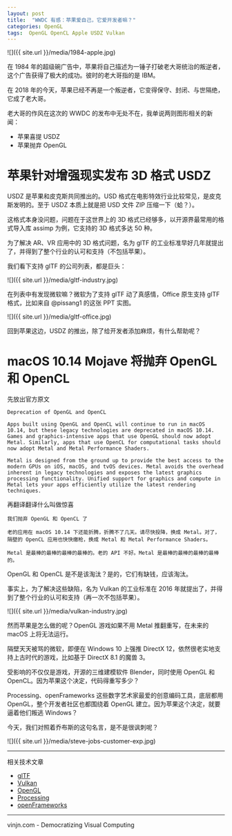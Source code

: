 ```yaml
---
layout: post
title:  "WWDC 有感：苹果爱自己，它爱开发者嘛？"
categories: OpenGL
tags:  OpenGL OpenCL Apple USDZ Vulkan
---
```


![]({{ site.url }}/media/1984-apple.jpg)

在 1984 年的超级碗广告中，苹果将自己描述为一锤子打破老大哥统治的叛逆者，这个广告获得了极大的成功。彼时的老大哥指的是 IBM。

在 2018 年的今天，苹果已经不再是一个叛逆者，它变得保守、封闭、与世隔绝，它成了老大哥。

老大哥的作风在这次的 WWDC 的发布中无处不在，我单说两则图形相关的新闻：
- 苹果喜提 USDZ
- 苹果抛弃 OpenGL




苹果针对增强现实发布 3D 格式 USDZ
=

USDZ 是苹果和皮克斯共同推出的。USD 格式在电影特效行业比较常见，是皮克斯发明的。至于 USDZ 本质上就是把 USD 文件 ZIP 压缩一下（蛤？）。

这格式本身没问题，问题在于这世界上的 3D 格式已经够多，以开源界最常用的格式导入库 assimp 为例，它支持的 3D 格式多达 50 种。

为了解决 AR、VR 应用中的 3D 格式问题，名为 glTF 的工业标准早好几年就提出了，并得到了整个行业的认可和支持（不包括苹果）。

我们看下支持 glTF 的公司列表，都是巨头：


![]({{ site.url }}/media/gltf-industry.jpg)


在列表中有发现微软嘛？微软为了支持 glTF 动了真感情，Office 原生支持 glTF 格式，比如来自 @pissang1 的这张 PPT 实图。


![]({{ site.url }}/media/gltf-office.jpg)


回到苹果这边，USDZ 的推出，除了给开发者添加麻烦，有什么帮助呢？

macOS 10.14 Mojave 将抛弃 OpenGL 和 OpenCL
=
先放出官方原文

    Deprecation of OpenGL and OpenCL

    Apps built using OpenGL and OpenCL will continue to run in macOS 10.14, but these legacy technologies are deprecated in macOS 10.14. Games and graphics-intensive apps that use OpenGL should now adopt Metal. Similarly, apps that use OpenCL for computational tasks should now adopt Metal and Metal Performance Shaders.

    Metal is designed from the ground up to provide the best access to the modern GPUs on iOS, macOS, and tvOS devices. Metal avoids the overhead inherent in legacy technologies and exposes the latest graphics processing functionality. Unified support for graphics and compute in Metal lets your apps efficiently utilize the latest rendering techniques.

再翻译翻译什么叫做惊喜

    我们抛弃 OpenGL 和 OpenCL 了

    老的应用在 macOS 10.14 下还能折腾，折腾不了几天。请尽快投降，换成 Metal。对了，隔壁的 OpenCL 应用也快快缴枪，换成 Metal 和 Metal Performance Shaders。

    Metal 是最棒的最棒的最棒的最棒的。老的 API 不好。Metal 是最棒的最棒的最棒的最棒的。


OpenGL 和 OpenCL 是不是该淘汰？是的，它们有缺钱，应该淘汰。

事实上，为了解决这些缺陷，名为 Vulkan 的工业标准在 2016 年就提出了，并得到了整个行业的认可和支持（再一次不包括苹果）。


![]({{ site.url }}/media/vulkan-industry.jpg)


然而苹果是怎么做的呢？OpenGL 游戏如果不用 Metal 推翻重写，在未来的 macOS 上将无法运行。

隔壁天天被骂的微软，即便在 Windows 10 上强推 DirectX 12，依然很老实地支持上古时代的游戏，比如基于 DirectX 8.1 的魔兽 3。

受影响的不仅仅是游戏，开源的三维建模软件 Blender，同时使用 OpenGL 和 OpenCL。因为苹果这个决定，代码得重写多少？

Processing、openFrameworks 这些数字艺术家最爱的创意编码工具，底层都用 OpenGL，整个开发者社区也都围绕着 OpenGL 建立。因为苹果这个决定，就要逼着他们叛逃 Windows？

今天，我们对照着乔布斯的这句名言，是不是很讽刺呢？

![]({{ site.url }}/media/steve-jobs-customer-exp.jpg)


----
相关技术文章
- [glTF](https://www.vinjn.com/category/#glTF)
- [Vulkan](https://www.vinjn.com/tag/#Vulkan)
- [OpenGL](https://www.vinjn.com/tag/#OpenGL)
- [Processing](https://www.vinjn.com/tag/#Processing)
- [openFrameworks](https://www.vinjn.com/tag/#openFrameworks)

----
vinjn.com - Democratizing Visual Computing

